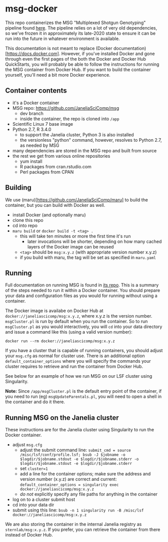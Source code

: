 # msg-docker

This repo containerizes the MSG "Multiplexed Shotgun Genotyping" pipeline found [here](https://github.com/JaneliaSciComp/msg). The pipeline relies on a lot of very old dependencies, so we've frozen it in approximately its late-2020 state to ensure it can be run into the future in whatever environment is available.

This documentation is not meant to replace (Docker documentation)[https://docs.docker.com]. However, if you've installed Docker and gone through even the first pages of the both the Docker and Docker Hub QuickStarts, you will probably be able to follow the instructions for running the MSG container from Docker Hub. If you want to build the container yourself, you'll need a bit more Docker experience. 

## Container contents

* it's a Docker container
* MSG repo: https://github.com/JaneliaSciComp/msg
    - dev branch
    - inside the container, the repo is cloned into `/app`
* Scientific Linux 7 base image
* Python 2.7, R 3.4.0
    - to support the Janelia cluster, Python 3 is also installed
    - the versionless "python" command, however, resolves to Python 2.7, as needed by MSG
* many dependencies are stored in the MSG repo and built from source
* the rest we get from various online repositories
    - yum install
    - R packages from cran.rstudio.com
    - Perl packages from CPAN

## Building

We use (maru)[https://github.com/JaneliaSciComp/maru] to build the container, but you can build with Docker as well.

* install Docker (and optionally maru)
* clone this repo
* cd into repo
* `maru build` or `docker build -t <tag> .`
    - this will take ten minutes or more the first time it's run
        + later invocations will be shorter, depending on how many cached layers of the Docker image can be reused
    - `<tag>` should be `msg:x.y.z` (with appropriate version number x.y.z)
    - if you build with maru, the tag will be set as specified in `maru.yaml`

## Running

Full documentation on running MSG is found in [its repo](https://github.com/JaneliaSciComp/msg). This is a summary of the steps needed to run it within a Docker container. You should prepare your data and configuration files as you would for running without using a container.

The Docker image is availabe on Docker Hub at `docker://janeliascicomp/msg:x.y.z`, where x.y.z is the version number. `msgCluster.pl` is run by default when you run the container. So to run `msgCluster.pl` as you would interactively, you will `cd` into your data directory and issue a command like this (using a valid version number):

`docker run --rm docker://janeliascicomp/msg:x.y.z`

If you have a cluster that is capable of running containers, you should adjust your `msg.cfg` as normal for cluster use. There is an additional option `default_container_options` where you will specify the commands your cluster requires to retrieve and run the container from Docker Hub.

See below for an example of how we run MSG on our LSF cluster using Singularity.

**Note:** Since `/app/msgCluster.pl` is the default entry point of the container, if you need to run (eg) `msgUpdateParentals.pl`, you will need to open a shell in the container and do it there.


## Running MSG on the Janelia cluster

These instructions are for the Janelia cluster using Singularity to run the Docker container.

* adjust `msg.cfg`
    - adjust the submit command line:
        `submit_cmd = source /misc/lsf/conf/profile.lsf; bsub -J $jobname -o $logdir/$jobname.stdout -e $logdir/$jobname.stderr -o $logdir/$jobname.stdout -e $logdir/$jobname.stderr`
    - set `cluster=1`
    - add a line for the container options; make sure the address and version number (x.y.z) are correct and current:
        `default_container_options = singularity exec docker://janeliascicomp/msg:x.y.z`
    - _do not_ explicitly specify any file paths for anything in the container
* log on to a cluster submit host
* cd into your data dir
* submit using this line:
    `bsub -n 1 singularity run -B /misc/lsf docker://janeliascicomp/msg:x.y.z`

We are also storing the container in the internal Janelia registry as `sternlab/msg:x.y.z`. If you prefer, you can retrieve the container from there instead of Docker Hub.





